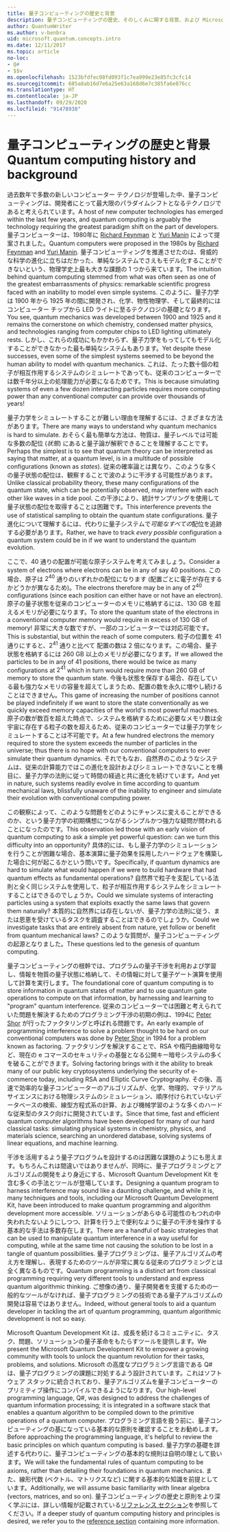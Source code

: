 ```yaml
---
title: 量子コンピューティングの歴史と背景
description: 量子コンピューティングの歴史、そのしくみに関する背景、および Microsoft Quantum Development Kit について説明します。
author: QuantumWriter
ms.author: v-benbra
uid: microsoft.quantum.concepts.intro
ms.date: 12/11/2017
ms.topic: article
no-loc:
- Q#
- $$v
ms.openlocfilehash: 1523bfdfec08fd093f1c7ea999e23e85fc3cfc14
ms.sourcegitcommit: 685a8ab16d7e6a25e63a168d6e7c385fa6e876cc
ms.translationtype: HT
ms.contentlocale: ja-JP
ms.lasthandoff: 09/29/2020
ms.locfileid: "91478938"
---
```

# <a name="quantum-computing-history-and-background"></a><span data-ttu-id="93f57-103">量子コンピューティングの歴史と背景</span><span class="sxs-lookup"><span data-stu-id="93f57-103">Quantum computing history and background</span></span>

<span data-ttu-id="93f57-104">過去数年で多数の新しいコンピューター テクノロジが登場した中、量子コンピューティングは、開発者にとって最大限のパラダイムシフトとなるテクノロジであると考えられています。</span><span class="sxs-lookup"><span data-stu-id="93f57-104">A host of new computer technologies has emerged within the last few years, and quantum computing is arguably the technology requiring the greatest paradigm shift on the part of developers.</span></span>  <span data-ttu-id="93f57-105">量子コンピューターは、1980年に [Richard Feynman](https://en.wikipedia.org/wiki/Richard_Feynman) と [Yuri Manin](https://en.wikipedia.org/wiki/Yuri_Manin) によって提案されました。</span><span class="sxs-lookup"><span data-stu-id="93f57-105">Quantum computers were proposed in the 1980s by [Richard Feynman](https://en.wikipedia.org/wiki/Richard_Feynman) and [Yuri Manin](https://en.wikipedia.org/wiki/Yuri_Manin).</span></span>  <span data-ttu-id="93f57-106">量子コンピューティングを推進させたのは、脅威的な科学の進化に立ちはだかった、単純なシステムでさえもモデル化することができないという、物理学史上最も大きな課題の 1 つから来ています。</span><span class="sxs-lookup"><span data-stu-id="93f57-106">The intuition behind quantum computing stemmed from what was often seen as one of the greatest embarrassments of physics: remarkable scientific progress faced with an inability to model even simple systems.</span></span> <span data-ttu-id="93f57-107">このように、量子力学は 1900 年から 1925 年の間に開発され、化学、物性物理学、そして最終的にはコンピューター チップから LED ライトに至るテクノロジの基礎となります。</span><span class="sxs-lookup"><span data-stu-id="93f57-107">You see, quantum mechanics was developed between 1900 and 1925 and it remains the cornerstone on which chemistry, condensed matter physics, and technologies ranging from computer chips to LED lighting ultimately rests.</span></span>  <span data-ttu-id="93f57-108">しかし、これらの成功にもかかわらず、量子力学をもってしてもモデル化することができなかった最も単純なシステムもあります。</span><span class="sxs-lookup"><span data-stu-id="93f57-108">Yet despite these successes, even some of the simplest systems seemed to be beyond the human ability to model with quantum mechanics.</span></span>  <span data-ttu-id="93f57-109">これは、たった数十個の粒子が相互作用するシステムのシミュレートであっても、従来のコンピューターでは数千年分以上の処理能力が必要になるためです。</span><span class="sxs-lookup"><span data-stu-id="93f57-109">This is because simulating systems of even a few dozen interacting particles requires more computing power than any conventional computer can provide over thousands of years!</span></span>

<span data-ttu-id="93f57-110">量子力学をシミュレートすることが難しい理由を理解するには、さまざまな方法があります。</span><span class="sxs-lookup"><span data-stu-id="93f57-110">There are many ways to understand why quantum mechanics is hard to simulate.</span></span>  <span data-ttu-id="93f57-111">おそらく最も簡単な方法は、物質は、量子レベルでは可能な多数の配位 (*状態*) にあると量子論が解釈できることを理解することです。</span><span class="sxs-lookup"><span data-stu-id="93f57-111">Perhaps the simplest is to see that quantum theory can be interpreted as saying that matter, at a quantum level, is in a multitude of possible configurations (known as *states*).</span></span>  <span data-ttu-id="93f57-112">従来の確率論とは異なり、このような多くの量子状態の配位は、観察することで波のように干渉する可能性があります。</span><span class="sxs-lookup"><span data-stu-id="93f57-112">Unlike classical probability theory, these many configurations of the quantum state, which can be potentially observed, may interfere with each other like waves in a tide pool.</span></span>  <span data-ttu-id="93f57-113">この干渉により、統計サンプリングを使用して量子状態の配位を取得することは困難です。</span><span class="sxs-lookup"><span data-stu-id="93f57-113">This interference prevents the use of statistical sampling to obtain the quantum state configurations.</span></span>  <span data-ttu-id="93f57-114">量子進化について理解するには、代わりに量子システムで*可能なすべての*配位を追跡する必要があります。</span><span class="sxs-lookup"><span data-stu-id="93f57-114">Rather, we have to track *every possible* configuration a quantum system could be in if we want to understand the quantum evolution.</span></span>  

<span data-ttu-id="93f57-115">ここで、$40$ 通りの配置が可能な原子システムを考えてみましょう。</span><span class="sxs-lookup"><span data-stu-id="93f57-115">Consider a system of electrons where electrons can be in any of say $40$ positions.</span></span>  <span data-ttu-id="93f57-116">この場合、原子は $2^{40}$ 通りのいずれかの配位になります (配置ごとに電子が存在するかどうかが異なるため)。</span><span class="sxs-lookup"><span data-stu-id="93f57-116">The electrons therefore may be in any of $2^{40}$ configurations (since each position can either have or not have an electron).</span></span> <span data-ttu-id="93f57-117">原子の量子状態を従来のコンピューターのメモリに格納するには、$130$ GB を超えるメモリが必要になります。</span><span class="sxs-lookup"><span data-stu-id="93f57-117">To store the quantum state of the electrons in a conventional computer memory would require in excess of $130$ GB of memory!</span></span>  <span data-ttu-id="93f57-118">非常に大きな数ですが、一部のコンピューターでは対応可能です。</span><span class="sxs-lookup"><span data-stu-id="93f57-118">This is substantial, but within the reach of some computers.</span></span>  <span data-ttu-id="93f57-119">粒子の位置を $41$ 通りにすると、$2^{41}$ 通りと比べて 配置の数は 2 倍になります。この場合、量子状態を格納するには $260$ GB 以上のメモリが必要になります。</span><span class="sxs-lookup"><span data-stu-id="93f57-119">If we allowed the particles to be in any of $41$ positions, there would be twice as many configurations at $2^{41}$ which in turn would require more than $260$ GB of memory to store the quantum state.</span></span> <span data-ttu-id="93f57-120">今後も状態を保存する場合、存在している最も強力なメモリの容量を超えてしまうため、配置の数を永久に増やし続けることはできません。</span><span class="sxs-lookup"><span data-stu-id="93f57-120">This game of increasing the number of positions cannot be played indefinitely if we want to store the state conventionally as we quickly exceed memory capacities of the world's most powerful machines.</span></span>  <span data-ttu-id="93f57-121">原子の数が数百を超えた時点で、システムを格納するために必要なメモリ数は全宇宙に存在する粒子の数を超えるため、従来のコンピューターでは量子力学をシミュレートすることは不可能です。</span><span class="sxs-lookup"><span data-stu-id="93f57-121">At a few hundred electrons the memory required to store the system exceeds the number of particles in the universe; thus there is no hope with our conventional computers to ever simulate their quantum dynamics.</span></span> <span data-ttu-id="93f57-122">それでもなお、自然界のこのようなシステムは、従来の計算能力ではこの進化を設計およびシミュレートできないことを横目に、量子力学の法則に従って時間の経過と共に進化を続けています。</span><span class="sxs-lookup"><span data-stu-id="93f57-122">And yet in nature, such systems readily evolve in time according to quantum mechanical laws, blissfully unaware of the inability to engineer and simulate their evolution with conventional computing power.</span></span>

<span data-ttu-id="93f57-123">この観察によって、このような問題をどのようにチャンスに変えることができるのか、という量子力学の初期構想につながるシンプルかつ強力な疑問が問われることになったのです。</span><span class="sxs-lookup"><span data-stu-id="93f57-123">This observation led those with an early vision of quantum computing to ask a simple yet powerful question: can we turn this difficulty into an opportunity?</span></span>  <span data-ttu-id="93f57-124">具体的には、もし量子力学のシミュレーションを行うことが困難な場合、基本演算に量子効果を採用したハードウェアを構築した場合に何が起こるかという問いです。</span><span class="sxs-lookup"><span data-stu-id="93f57-124">Specifically, if quantum dynamics are hard to simulate what would happen if we were to build hardware that had quantum effects as fundamental operations?</span></span>  <span data-ttu-id="93f57-125">自然界で粒子を支配している法則と全く同じシステムを使用して、粒子が相互作用するシステムをシミュレートすることはできるのでしょうか。</span><span class="sxs-lookup"><span data-stu-id="93f57-125">Could we simulate systems of interacting particles using a system that exploits exactly the same laws that govern them naturally?</span></span> <span data-ttu-id="93f57-126">本質的に自然界には存在しないが、量子力学の法則に従う、または恩恵を受けているタスクを調査することはできるのでしょうか。</span><span class="sxs-lookup"><span data-stu-id="93f57-126">Could we investigate tasks that are entirely absent from nature, yet follow or benefit from quantum mechanical laws?</span></span>  <span data-ttu-id="93f57-127">このような質問が、量子コンピューティングの起源となりました。</span><span class="sxs-lookup"><span data-stu-id="93f57-127">These questions led to the genesis of quantum computing.</span></span>

<span data-ttu-id="93f57-128">量子コンピューティングの根幹では、プログラムの量子干渉を利用および学習し、情報を物質の量子状態に格納して、その情報に対して量子ゲート演算を使用して計算を実行します。</span><span class="sxs-lookup"><span data-stu-id="93f57-128">The foundational core of quantum computing is to store information in quantum states of matter and to use quantum gate operations to compute on that information, by harnessing and learning to "program" quantum interference.</span></span>  <span data-ttu-id="93f57-129">従来のコンピューターでは困難と考えられていた問題を解決するためのプログラミング干渉の初期の例は、1994に [Peter Shor](https://en.wikipedia.org/wiki/Peter_Shor) が行ったファクタリングと呼ばれる問題です。</span><span class="sxs-lookup"><span data-stu-id="93f57-129">An early example of programming interference to solve a problem thought to be hard on our conventional computers was done by [Peter Shor](https://en.wikipedia.org/wiki/Peter_Shor) in 1994 for a problem known as factoring.</span></span>  <span data-ttu-id="93f57-130">ファクタリングを解決することで、RSA や楕円曲線暗号など、現在の e コマースのセキュリティの基盤となる公開キー暗号システムの多くを破ることができます。</span><span class="sxs-lookup"><span data-stu-id="93f57-130">Solving factoring brings with it the ability to break many of our public key cryptosystems underlying the security of e-commerce today, including RSA and Elliptic Curve Cryptography.</span></span>  <span data-ttu-id="93f57-131">その後、高速で効率的な量子コンピューターのアルゴリズムが、化学、物理的、マテリアルサイエンスにおける物理システムのシミュレーション、順序付けられていないデータベースの検索、線型方程式系の計算、および機械学習のような多くのハードな従来型のタスク向けに開発されています。</span><span class="sxs-lookup"><span data-stu-id="93f57-131">Since that time, fast and efficient quantum computer algorithms have been developed for many of our hard classical tasks: simulating physical systems in chemistry, physics, and materials science, searching an unordered database, solving systems of linear equations, and machine learning.</span></span>

<span data-ttu-id="93f57-132">干渉を活用するよう量子プログラムを設計するのは困難な課題のようにも思えます。もちろんこれは間違いではありませんが、同時に、量子プログラミングとアルゴリズムの開発をより身近にする、Microsoft Quantum Development Kit を含む多くの手法とツールが登場しています。</span><span class="sxs-lookup"><span data-stu-id="93f57-132">Designing a quantum program to harness interference may sound like a daunting challenge, and while it is, many techniques and tools, including our Microsoft Quantum Development Kit, have been introduced to make quantum programming and algorithm development more accessible.</span></span> <span data-ttu-id="93f57-133">ソリューションがあらゆる可能性のもつれの中失われたないようにしつつ、計算を行う上で便利なように量子の干渉を操作する基本的な手法は多数存在します。</span><span class="sxs-lookup"><span data-stu-id="93f57-133">There are a handful of basic strategies that can be used to manipulate quantum interference in a way useful for computing, while at the same time not causing the solution to be lost in a tangle of quantum possibilities.</span></span> <span data-ttu-id="93f57-134">量子プログラミングは、量子アルゴリズムの考え方を理解し、表現するためのツールが非常に異なる従来のプログラミングとは全く異なるものです。</span><span class="sxs-lookup"><span data-stu-id="93f57-134">Quantum programming is a distinct art from classical programming requiring very different tools to understand and express quantum algorithmic thinking.</span></span> <span data-ttu-id="93f57-135">ご想像の通り、量子開発者を支援するための一般的なツールがなければ、量子プログラミングの技術である量子アルゴリズムの開発は容易ではありません。</span><span class="sxs-lookup"><span data-stu-id="93f57-135">Indeed, without general tools to aid a quantum developer in tackling the art of quantum programming, quantum algorithmic development is not so easy.</span></span>

<span data-ttu-id="93f57-136">Microsoft Quantum Development Kit は、成長を続けるコミュニティに、タスク、問題、ソリューションの量子革命をもたらすツールを提供します。</span><span class="sxs-lookup"><span data-stu-id="93f57-136">We present the Microsoft Quantum Development Kit to empower a growing community with tools to unlock the quantum revolution for their tasks, problems, and solutions.</span></span> <span data-ttu-id="93f57-137">Microsoft の高度なプログラミング言語である Q# は、量子プログラミングの課題に対処するよう設計されています。これはソフトウェア スタックに統合されており、量子アルゴリズムを量子コンピューターのプリミティブ操作にコンパイルできるようになります。</span><span class="sxs-lookup"><span data-stu-id="93f57-137">Our high-level programming language, Q#, was designed to address the challenges of quantum information processing; it is integrated in a software stack that enables a quantum algorithm to be compiled down to the primitive operations of a quantum computer.</span></span>  <span data-ttu-id="93f57-138">プログラミング言語を扱う前に、量子コンピューティングの基になっている基本的な原則を確認することをお勧めします。</span><span class="sxs-lookup"><span data-stu-id="93f57-138">Before approaching the programming language, it's helpful to review the basic principles on which quantum computing is based.</span></span> <span data-ttu-id="93f57-139">量子力学の基礎を詳述する代わりに、量子コンピューティングの基本的な規則は自明の理として扱います。</span><span class="sxs-lookup"><span data-stu-id="93f57-139">We will take the fundamental rules of quantum computing to be axioms, rather than detailing their foundations in quantum mechanics.</span></span> <span data-ttu-id="93f57-140">また、線形代数 (ベクトル、マトリクスなど) に関する基本的な知識を前提としています。</span><span class="sxs-lookup"><span data-stu-id="93f57-140">Additionally, we will assume basic familiarity with linear algebra (vectors, matrices, and so on).</span></span> <span data-ttu-id="93f57-141">量子コンピューティングの歴史と原則をより深く学ぶには、詳しい情報が記載されている[リファレンス セクション](xref:microsoft.quantum.more-information)を参照してください。</span><span class="sxs-lookup"><span data-stu-id="93f57-141">If a deeper study of quantum computing history and principles is desired, we refer you to the  [reference section](xref:microsoft.quantum.more-information) containing more information.</span></span>
